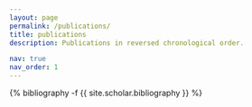 ```yaml
---
layout: page
permalink: /publications/
title: publications
description: Publications in reversed chronological order.

nav: true
nav_order: 1
---
```

<!-- _pages/publications.md -->
<div class="publications">

{% bibliography -f {{ site.scholar.bibliography }} %}

</div>
